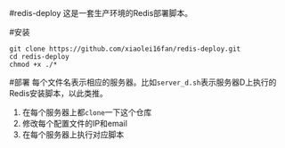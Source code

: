 #redis-deploy
这是一套生产环境的Redis部署脚本。

#安装
```shell
git clone https://github.com/xiaolei16fan/redis-deploy.git
cd redis-deploy
chmod +x ./*
```

#部署
每个文件名表示相应的服务器。比如`server_d.sh`表示服务器D上执行的Redis安装脚本，以此类推。

1. 在每个服务器上都`clone`一下这个仓库
2. 修改每个配置文件的IP和email
2. 在每个服务器上执行对应脚本